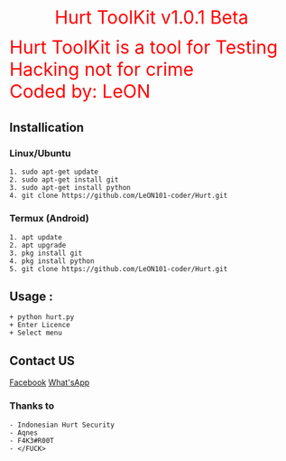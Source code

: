 <p align="center"><font color="red" size="6">
  Hurt ToolKit v1.0.1 Beta

Hurt ToolKit is a tool for Testing Hacking not for crime  
Coded by: LeON
</p></font>

## Installication
### Linux/Ubuntu
``` Linux
1. sudo apt-get update
2. sudo apt-get install git
3. sudo apt-get install python
4. git clone https://github.com/LeON101-coder/Hurt.git
```

### Termux (Android)
```
1. apt update
2. apt upgrade
3. pkg install git
4. pkg install python
5. git clone https://github.com/LeON101-coder/Hurt.git
```

## Usage :
``` Usage
+ python hurt.py
+ Enter Licence
+ Select menu
```

## Contact US

<a href="https://m.facebook.com/leon101.coder">Facebook</a>
<a href="https://api.whatsapp.com/send?phone=6285366745525&text=Hai+Leon">What'sApp</a>


### Thanks to
``` Thanks to
- Indonesian Hurt Security
- Aqnes
- F4K3#R00T
- </FUCK>
```
